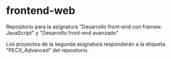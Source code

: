 # frontend-web
Repositorio para la asignatura "Desarrollo front-end con framew. JavaScript" y "Desarrollo front-end avanzado"

Los proyectos de la segunda asignatura responderán a la etiqueta "PECX_Advanced" del repositorio.
